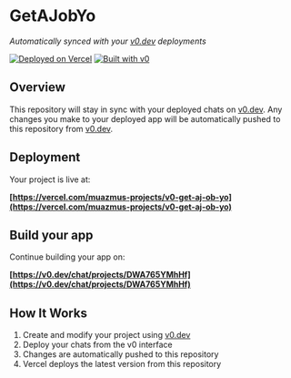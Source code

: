 # GetAJobYo

*Automatically synced with your [v0.dev](https://v0.dev) deployments*

[![Deployed on Vercel](https://img.shields.io/badge/Deployed%20on-Vercel-black?style=for-the-badge&logo=vercel)](https://vercel.com/muazmus-projects/v0-get-aj-ob-yo)
[![Built with v0](https://img.shields.io/badge/Built%20with-v0.dev-black?style=for-the-badge)](https://v0.dev/chat/projects/DWA765YMhHf)

## Overview

This repository will stay in sync with your deployed chats on [v0.dev](https://v0.dev).
Any changes you make to your deployed app will be automatically pushed to this repository from [v0.dev](https://v0.dev).

## Deployment

Your project is live at:

**[https://vercel.com/muazmus-projects/v0-get-aj-ob-yo](https://vercel.com/muazmus-projects/v0-get-aj-ob-yo)**

## Build your app

Continue building your app on:

**[https://v0.dev/chat/projects/DWA765YMhHf](https://v0.dev/chat/projects/DWA765YMhHf)**

## How It Works

1. Create and modify your project using [v0.dev](https://v0.dev)
2. Deploy your chats from the v0 interface
3. Changes are automatically pushed to this repository
4. Vercel deploys the latest version from this repository